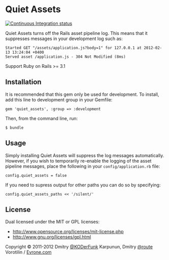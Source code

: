 # Quiet Assets
[![Continuous Integration status](https://secure.travis-ci.org/evrone/quiet_assets.png)](http://travis-ci.org/evrone/quiet_assets)

Quiet Assets turns off the Rails asset pipeline log. This means that it suppresses messages in your development log such as:

    Started GET "/assets/application.js?body=1" for 127.0.0.1 at 2012-02-13 13:24:04 +0400
    Served asset /application.js - 304 Not Modified (8ms)

Support Ruby on Rails >= 3.1

## Installation

It is recommended that this gem only be used for development.
To install, add this line to development group in your Gemfile:

    gem 'quiet_assets', :group => :development

Then, from the command line, run:

    $ bundle

## Usage

Simply installing Quiet Assets will suppress the log messages automatically. However, if you wish to temporarily re-enable the logging of the asset pipeline messages,
place the following in your `config/application.rb` file:

    config.quiet_assets = false

If you need to supress output for other paths you can do so by specifying:

    config.quiet_assets_paths << '/silent/'

## License

Dual licensed under the MIT or GPL licenses:

+ http://www.opensource.org/licenses/mit-license.php
+ http://www.gnu.org/licenses/gpl.html

Copyright © 2011-2012 Dmitry [@KODerFunk](https://github.com/KODerFunk) Karpunun, Dmitry [@route](https://github.com/route) Vorotilin / [Evrone.com](http://evrone.com)
